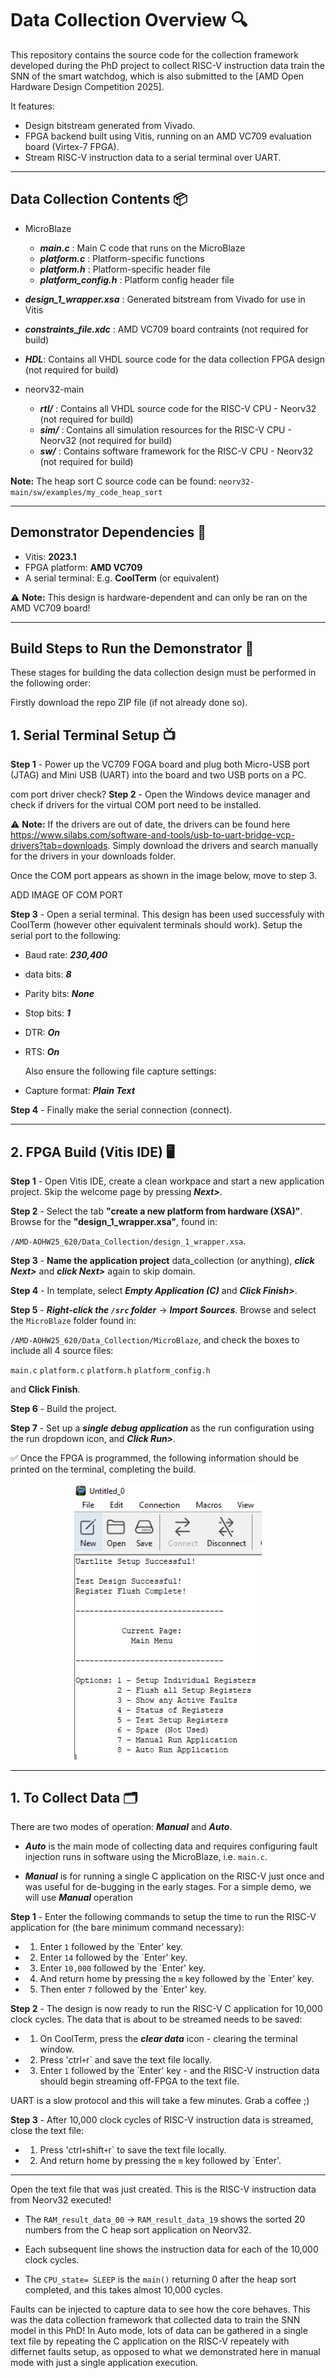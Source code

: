 # Data Collection Overview 🔍

This repository contains the source code for the collection framework developed during the PhD project to collect RISC-V instruction data train the SNN of the smart watchdog, which is also submitted to the [AMD Open Hardware Design Competition 2025].

It features:
- Design bitstream generated from Vivado.
- FPGA backend built using Vitis, running on an AMD VC709 evaluation board (Virtex-7 FPGA).
- Stream RISC-V instruction data to a serial terminal over UART.

---

## Data Collection Contents 📦

- MicroBlaze
     - ***main.c*** : Main C code that runs on the MicroBlaze
     - ***platform.c***  : Platform-specific functions
     - ***platform.h***  : Platform-specific header file
     - ***platform_config.h*** : Platform config header file

- ***design_1_wrapper.xsa*** : Generated bitstream from Vivado for use in Vitis

- ***constraints_file.xdc*** : AMD VC709 board contraints (not required for build)

- ***HDL***: Contains all VHDL source code for the data collection FPGA design (not required for build)

- neorv32-main
     - ***rtl/*** : Contains all VHDL source code for the RISC-V CPU - Neorv32 (not required for build)
     - ***sim/*** : Contains all simulation resources for the RISC-V CPU - Neorv32 (not required for build)
     - ***sw/*** : Contains software framework for the RISC-V CPU - Neorv32 (not required for build)

**Note:** The heap sort C source code can be found: `neorv32-main/sw/examples/my_code_heap_sort`

---

## Demonstrator Dependencies 📝

- Vitis: **2023.1**
- FPGA platform: **AMD VC709**
- A serial terminal: E.g. **CoolTerm** (or equivalent)

⚠️ **Note:** This design is hardware-dependent and can only be ran on the AMD VC709 board!  

---

 ## Build Steps to Run the Demonstrator 🔨

These stages for building the data collection design must be performed in the following order:

Firstly download the repo ZIP file (if not already done so).

 ## 1. Serial Terminal Setup 📺

**Step 1** - Power up the VC709 FOGA board and plug both Micro-USB port (JTAG) and Mini USB (UART) into the board and two USB ports on a PC.

com port driver check?
**Step 2** - Open the Windows device manager and check if drivers for the virtual COM port need to be installed.

⚠️ **Note:** If the drivers are out of date, the drivers can be found here https://www.silabs.com/software-and-tools/usb-to-uart-bridge-vcp-drivers?tab=downloads. Simply download the drivers and search manually for the drivers in your downloads folder.

Once the COM port appears as shown in the image below, move to step 3.

ADD IMAGE OF COM PORT

**Step 3** - Open a serial terminal. This design has been used successfuly with CoolTerm (however other equivalent terminals should work). Setup the serial port to the following: 

- Baud rate: ***230,400***
- data bits: ***8***
- Parity bits: ***None***
- Stop bits: ***1***
- DTR: ***On***
- RTS: ***On***

  Also ensure the following file capture settings:

 - Capture format: ***Plain Text***
 
**Step 4** - Finally make the serial connection (connect).  

---

 ## 2. FPGA Build (Vitis IDE) 🖥️

**Step 1** - Open Vitis IDE, create a clean workpace and start a new application project. Skip the welcome page by pressing ***Next>***.

**Step 2** - Select the tab **"create a new platform from hardware (XSA)"**. Browse for the **"design_1_wrapper.xsa"**, found in:

`/AMD-AOHW25_620/Data_Collection/design_1_wrapper.xsa`.

**Step 3** - **Name the application project** data_collection (or anything), ***click Next>*** and ***click Next>*** again to skip domain.

**Step 4** - In template, select ***Empty Application (C)*** and ***Click Finish>***.

**Step 5** - ***Right-click the `/src` folder*** → ***Import Sources***. Browse and select the `MicroBlaze` folder found in: 

`/AMD-AOHW25_620/Data_Collection/MicroBlaze`, and check the boxes to include all 4 source files:

`main.c`
`platform.c`
`platform.h`
`platform_config.h`

and **Click Finish**.

**Step 6** - Build the project.

**Step 7** - Set up a ***single debug application*** as the run configuration using the run dropdown icon, and ***Click Run>***.

✅ Once the FPGA is programmed, the following information should be printed on the terminal, completing the build.

<p align="center">
  <img src="../assets/data_collection_startup_print.PNG" alt="Data Collection Startup Print" width="300"/>
</p>

---

 ## 1. To Collect Data 🗂️

 There are two modes of operation: ***Manual*** and ***Auto***.

- ***Auto*** is the main mode of collecting data and requires configuring fault injection runs in software using the MicroBlaze, i.e. `main.c`.

- ***Manual*** is for running a single C application on the RISC-V just once and was useful for de-bugging in the early stages. For a simple demo, we will use ***Manual*** operation

**Step 1** - Enter the following commands to setup the time to run the RISC-V application for (the bare minimum command necessary):

- 1. Enter `1` followed by the `Enter' key.
- 2. Enter `14` followed by the `Enter' key.
- 3. Enter `10,000` followed by the `Enter' key.
- 4. And return home by pressing the `m` key followed by the `Enter' key.
- 5. Then enter `7` followed by the `Enter' key.
 
**Step 2** - The design is now ready to run the RISC-V C application for 10,000 clock cycles. The data that is about to be streamed needs to be saved:

- 1. On CoolTerm, press the ***clear data*** icon - clearing the terminal window.
- 2. Press 'ctrl` + `r` and save the text file locally.
- 3. Enter `1` followed by the `Enter' key - and the RISC-V instruction data should begin streaming off-FPGA to the text file.
 
UART is a slow protocol and this will take a few minutes. Grab a coffee ;)

**Step 3** - After 10,000 clock cycles of RISC-V instruction data is streamed, close the text file:

- 1. Press 'ctrl` + `shift` + `r` to save the text file locally.
- 2. And return home by pressing the `m` key followed by `Enter'.

---

Open the text file that was just created. This is the RISC-V instruction data from Neorv32 executed!

- The `RAM_result_data_00` -> `RAM_result_data_19` shows the sorted 20 numbers from the C heap sort application on Neorv32.

- Each subsequent line shows the instruction data for each of the 10,000 clock cycles.

- The `CPU_state= SLEEP` is the `main()` returning 0 after the heap sort completed, and this takes almost 10,000 cycles.

Faults can be injected to capture data to see how the core behaves. This was the data collection framework that collected data to train the SNN model in this PhD! In Auto mode, lots of data can be gathered in a single text file by repeating the C application on the RISC-V repeately with differnet faults setup, as opposed to what we demonstrated here in manual mode with just a single application execution.



